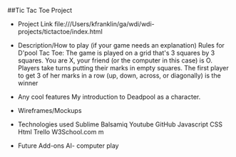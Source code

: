 ##Tic Tac Toe Project
- Project Link
file:///Users/kfranklin/ga/wdi/wdi-projects/tictactoe/index.html

- Description/How to play (if your game needs an explanation)
Rules for D'pool Tac Toe:
The game is played on a grid that's 3 squares by 3 squares.
You are X, your friend (or the computer in this case) is O. Players take turns putting their marks in empty squares.
The first player to get 3 of her marks in a row (up, down, across, or diagonally) is the winner

- Any cool features
My introduction to Deadpool as a character.
- Wireframes/Mockups

- Technologies used
Sublime
Balsamiq
Youtube
GitHub
Javascript
CSS
Html
Trello
W3School.com m
- Future Add-ons
AI- computer play
